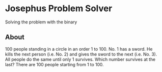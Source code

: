 # Josephus Problem Solver

Solving the problem with the binary

## About 

100 people standing in a circle in an order 1 to 100. No. 1 has a sword. He kills the next person (i.e. No. 2) and gives the sword to the next (i.e. No. 3). All people do the same until only 1 survives. Which number survives at the last? 
There are 100 people starting from 1 to 100. 
